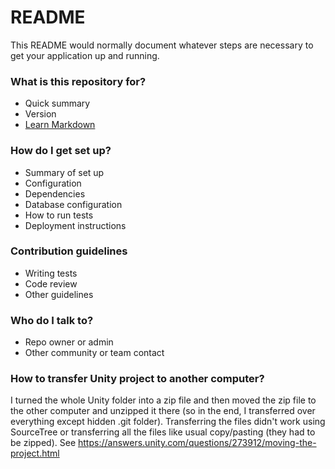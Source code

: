 # README #

This README would normally document whatever steps are necessary to get your application up and running.

### What is this repository for? ###

* Quick summary
* Version
* [Learn Markdown](https://bitbucket.org/tutorials/markdowndemo)

### How do I get set up? ###

* Summary of set up
* Configuration
* Dependencies
* Database configuration
* How to run tests
* Deployment instructions

### Contribution guidelines ###

* Writing tests
* Code review
* Other guidelines

### Who do I talk to? ###

* Repo owner or admin
* Other community or team contact

### How to transfer Unity project to another computer? ###
I turned the whole Unity folder into a zip file and then moved the zip file to
the other computer and unzipped it there (so in the end, I transferred over everything except hidden .git folder).
Transferring the files didn't work using SourceTree or transferring all the files like usual copy/pasting (they had to be zipped).
See https://answers.unity.com/questions/273912/moving-the-project.html